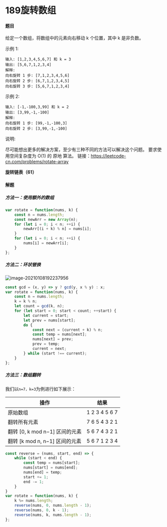 # 189旋转数组

#### 题目

给定一个数组，将数组中的元素向右移动 k 个位置，其中 k 是非负数。

示例 1:

```
输入: [1,2,3,4,5,6,7] 和 k = 3
输出: [5,6,7,1,2,3,4]
解释:
向右旋转 1 步: [7,1,2,3,4,5,6]
向右旋转 2 步: [6,7,1,2,3,4,5]
向右旋转 3 步: [5,6,7,1,2,3,4]
```


示例 2:

```
输入: [-1,-100,3,99] 和 k = 2
输出: [3,99,-1,-100]
解释: 
向右旋转 1 步: [99,-1,-100,3]
向右旋转 2 步: [3,99,-1,-100]
```


说明:

尽可能想出更多的解决方案，至少有三种不同的方法可以解决这个问题。
要求使用空间复杂度为 O(1) 的 原地 算法。
链接：https://leetcode-cn.com/problems/rotate-array

**旋转链表（61）**

#### 解题

##### 方法一：使用额外的数组

```js
var rotate = function(nums, k) {
    const n = nums.length;
    const newArr = new Array(n);
    for (let i = 0; i < n; ++i) {
        newArr[(i + k) % n] = nums[i];
    }
    for (let i = 0; i < n; ++i) {
        nums[i] = newArr[i];
    }
};

```

##### 方法二：环状替换

![image-20210108192237956](C:\Users\pansu\AppData\Roaming\Typora\typora-user-images\image-20210108192237956.png)

```js
const gcd = (x, y) => y ? gcd(y, x % y) : x;
var rotate = function(nums, k) {
    const n = nums.length;
    k = k % n;
    let count = gcd(k, n);
    for (let start = 0; start < count; ++start) {
        let current = start;
        let prev = nums[start];
        do {
            const next = (current + k) % n;
            const temp = nums[next];
            nums[next] = prev;
            prev = temp;
            current = next;
        } while (start !== current);
    }
};
```



##### 方法三：数组翻转

我们以` n=7，k=3 `为例进行如下展示：

| 操作                           | 结果          |
| ------------------------------ | ------------- |
| 原始数组                       | 1 2 3 4 5 6 7 |
| 翻转所有元素                   | 7 6 5 4 3 2 1 |
| 翻转 [0, k mod n−1] 区间的元素 | 5 6 7 4 3 2 1 |
| 翻转 [k mod n, n−1] 区间的元素 | 5 6 7 1 2 3 4 |




```js
const reverse = (nums, start, end) => {
    while (start < end) {
        const temp = nums[start];
        nums[start] = nums[end];
        nums[end] = temp;
        start += 1;
        end -= 1;
    }
}
var rotate = function(nums, k) {
    k %= nums.length;
    reverse(nums, 0, nums.length - 1);
    reverse(nums, 0, k - 1);
    reverse(nums, k, nums.length - 1);
};
```

